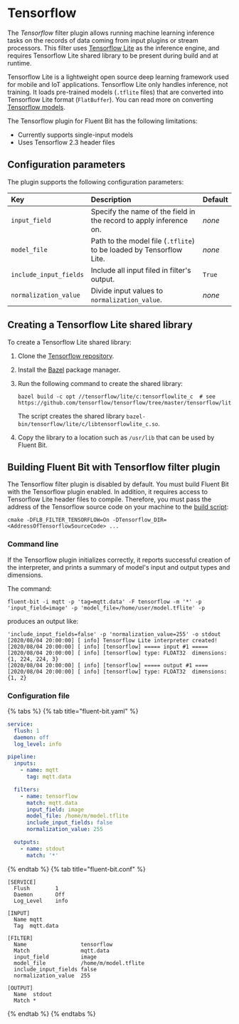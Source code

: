 # Tensorflow

The _Tensorflow_ filter plugin allows running machine learning inference tasks on the records of data coming from input plugins or stream processors. This filter uses [Tensorflow Lite](https://www.tensorflow.org/lite/) as the inference engine, and requires Tensorflow Lite shared library to be present during build and at runtime.

Tensorflow Lite is a lightweight open source deep learning framework used for mobile and IoT applications. Tensorflow Lite only handles inference, not training. It loads pre-trained models (`.tflite` files) that are converted into Tensorflow Lite format (`FlatBuffer`). You can read more on converting [Tensorflow models](https://www.tensorflow.org/lite/convert).

The Tensorflow plugin for Fluent Bit has the following limitations:

- Currently supports single-input models
- Uses Tensorflow 2.3 header files

## Configuration parameters

The plugin supports the following configuration parameters:

| Key | Description | Default |
| :--- | :--- | :--- |
| `input_field` | Specify the name of the field in the record to apply inference on. | _none_ |
| `model_file` | Path to the model file (`.tflite`) to be loaded by Tensorflow Lite. | _none_ |
| `include_input_fields` | Include all input filed in filter's output. | `True` |
| `normalization_value` | Divide input values to `normalization_value`. | _none_ |

## Creating a Tensorflow Lite shared library

To create a Tensorflow Lite shared library:

1. Clone the [Tensorflow repository](https://github.com/tensorflow/tensorflow).
1. Install the [Bazel](https://bazel.build/) package manager.
1. Run the following command to create the shared library:

   ```shell
   bazel build -c opt //tensorflow/lite/c:tensorflowlite_c  # see https://github.com/tensorflow/tensorflow/tree/master/tensorflow/lite/c
   ```

   The script creates the shared library
   `bazel-bin/tensorflow/lite/c/libtensorflowlite_c.so`.
1. Copy the library to a location such as `/usr/lib` that can be used by Fluent Bit.

## Building Fluent Bit with Tensorflow filter plugin

The Tensorflow filter plugin is disabled by default. You must build Fluent Bit with the Tensorflow plugin enabled. In addition, it requires access to Tensorflow Lite header files to compile. Therefore, you must pass the address of the Tensorflow source code on your machine to the [build script](https://github.com/fluent/fluent-bit#build-from-scratch):

```shell
cmake -DFLB_FILTER_TENSORFLOW=On -DTensorflow_DIR=<AddressOfTensorflowSourceCode> ...
```

### Command line

If the Tensorflow plugin initializes correctly, it reports successful creation of the interpreter, and prints a summary of model's input and output types and dimensions.

The command:

```shell
fluent-bit -i mqtt -p 'tag=mqtt.data' -F tensorflow -m '*' -p 'input_field=image' -p 'model_file=/home/user/model.tflite' -p
```

produces an output like:

```text
'include_input_fields=false' -p 'normalization_value=255' -o stdout
[2020/08/04 20:00:00] [ info] Tensorflow Lite interpreter created!
[2020/08/04 20:00:00] [ info] [tensorflow] ===== input #1 =====
[2020/08/04 20:00:00] [ info] [tensorflow] type: FLOAT32  dimensions: {1, 224, 224, 3}
[2020/08/04 20:00:00] [ info] [tensorflow] ===== output #1 ====
[2020/08/04 20:00:00] [ info] [tensorflow] type: FLOAT32  dimensions: {1, 2}
```

### Configuration file

{% tabs %}
{% tab title="fluent-bit.yaml" %}

```yaml
service:
  flush: 1
  daemon: off
  log_level: info

pipeline:
  inputs:
    - name: mqtt
      tag: mqtt.data

  filters:
    - name: tensorflow
      match: mqtt.data
      input_field: image
      model_file: /home/m/model.tflite
      include_input_fields: false
      normalization_value: 255

  outputs:
    - name: stdout
      match: '*'
```

{% endtab %}
{% tab title="fluent-bit.conf" %}

```text
[SERVICE]
  Flush        1
  Daemon       Off
  Log_Level    info

[INPUT]
  Name mqtt
  Tag  mqtt.data

[FILTER]
  Name                 tensorflow
  Match                mqtt.data
  input_field          image
  model_file           /home/m/model.tflite
  include_input_fields false
  normalization_value  255

[OUTPUT]
  Name  stdout
  Match *
```

{% endtab %}
{% endtabs %}